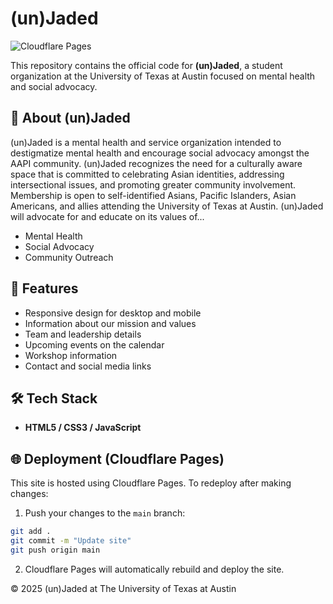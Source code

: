 # (un)Jaded

![Cloudflare Pages](https://img.shields.io/badge/Deployed%20with-Cloudflare%20Pages-F38020?logo=cloudflare&logoColor=white)

This repository contains the official code for **(un)Jaded**, a student organization at the University of Texas at Austin focused on mental health and social advocacy.

## 🌱 About (un)Jaded
(un)Jaded is a mental health and service organization intended to destigmatize mental health and encourage social advocacy amongst the AAPI community. (un)Jaded recognizes the need for a culturally aware space that is committed to celebrating Asian identities, addressing intersectional issues, and promoting greater community involvement. Membership is open to self-identified Asians, Pacific Islanders, Asian Americans, and allies attending the University of Texas at Austin.
(un)Jaded will advocate for and educate on its values of...
- Mental Health
- Social Advocacy
- Community Outreach

## 🚀 Features
- Responsive design for desktop and mobile
- Information about our mission and values
- Team and leadership details
- Upcoming events on the calendar
- Workshop information
- Contact and social media links

## 🛠️ Tech Stack
- **HTML5 / CSS3 / JavaScript**

## 🌐 Deployment (Cloudflare Pages)
This site is hosted using Cloudflare Pages.
To redeploy after making changes:
1. Push your changes to the `main` branch:
```bash
git add .
git commit -m "Update site"
git push origin main
```
2. Cloudflare Pages will automatically rebuild and deploy the site.

© 2025 (un)Jaded at The University of Texas at Austin
